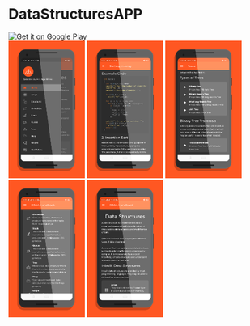 # DataStructuresAPP
<a href='https://play.google.com/store/apps/details?id=com.shway.datastructures&pcampaignid=pcampaignidMKT-Other-global-all-co-prtnr-py-PartBadge-Mar2515-1'><img alt='Get it on Google Play' src='https://play.google.com/intl/en_us/badges/static/images/badges/en_badge_web_generic.png' width="30%"/></a>
<br>
<img src="IMAGES/screener_1586862768442.png" width="30%">
<img src="IMAGES/screener_1586862792014.png" width="30%">
<img src="IMAGES/screener_1586862812855.png" width="30%">
<img src="IMAGES/screener_1586862838005.png" width="30%">
<img src="IMAGES/screener_1586862860045.png" width="30%">
